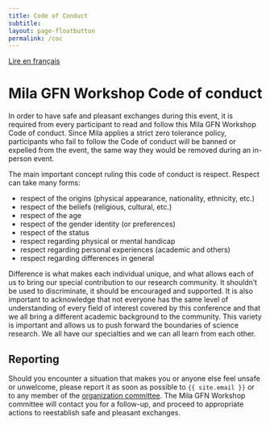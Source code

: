 ```yaml
---
title: Code of Conduct
subtitle:
layout: page-floatbutton
permalink: /coc
---
```

<div class="box">
  <a href="/coc_fr.html">Lire en français</a>
</div>

# Mila GFN Workshop Code of conduct
In order to have safe and pleasant exchanges during this event, it is required from every participant to read and follow this Mila GFN Workshop Code of conduct. Since Mila applies a strict zero tolerance policy, participants who fail to follow the Code of conduct will be banned or expelled from the event, the same way they would be removed during an in-person event.

The main important concept ruling this code of conduct is respect. Respect can take many forms:
- respect of the origins (physical appearance, nationality, ethnicity, etc.)
- respect of the beliefs (religious, cultural, etc.)
- respect of the age
- respect of the gender identity (or preferences)
- respect of the status
- respect regarding physical or mental handicap
- respect regarding personal experiences (academic and others)
- respect regarding differences in general

Difference is what makes each individual unique, and what allows each of us to bring our special contribution to our research community. It shouldn’t be used to discriminate, it should be encouraged and supported. It is also important to acknowledge that not everyone has the same level of understanding of every field of interest covered by this conference and that we all bring a different academic background to the community. This variety is important and allows us to push forward the boundaries of science research. We all have our specialties and we can all learn from each other.

## Reporting
Should you encounter a situation that makes you or anyone else feel unsafe or unwelcome, please report it as soon as possible to `{{ site.email }}` or to any member of the [organization committee](/team.html). The Mila GFN Workshop committee will contact you for a follow-up, and proceed to appropriate actions to reestablish safe and pleasant exchanges.
